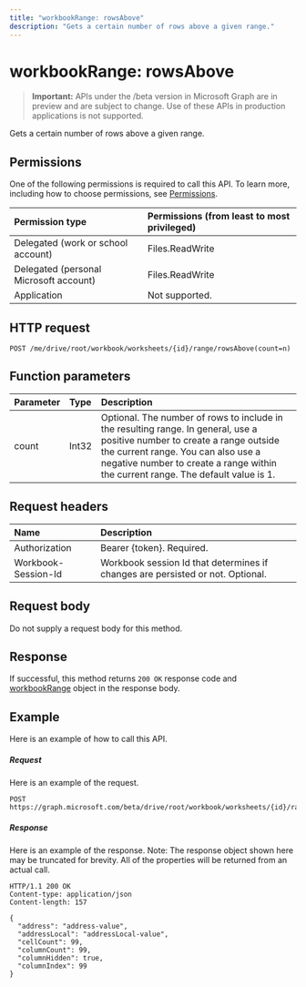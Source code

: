```yaml
---
title: "workbookRange: rowsAbove"
description: "Gets a certain number of rows above a given range."
---
```


# workbookRange: rowsAbove

> **Important:** APIs under the /beta version in Microsoft Graph are in preview and are subject to change. Use of these APIs in production applications is not supported.

Gets a certain number of rows above a given range.

## Permissions
One of the following permissions is required to call this API. To learn more, including how to choose permissions, see [Permissions](/graph/permissions-reference).

|Permission type      | Permissions (from least to most privileged)              |
|:--------------------|:---------------------------------------------------------|
|Delegated (work or school account) | Files.ReadWrite    |
|Delegated (personal Microsoft account) | Files.ReadWrite    |
|Application | Not supported. |

## HTTP request
<!-- { "blockType": "ignored" } -->
```http
POST /me/drive/root/workbook/worksheets/{id}/range/rowsAbove(count=n)

```

## Function parameters

| Parameter	   | Type	|Description|
|:---------------|:--------|:----------|
|count|Int32|Optional. The number of rows to include in the resulting range. In general, use a positive number to create a range outside the current range. You can also use a negative number to create a range within the current range. The default value is 1.|

## Request headers
| Name       | Description|
|:---------------|:----------|
| Authorization  | Bearer {token}. Required. |
| Workbook-Session-Id  | Workbook session Id that determines if changes are persisted or not. Optional.|

## Request body
Do not supply a request body for this method.

## Response

If successful, this method returns `200 OK` response code and [workbookRange](../resources/range.md) object in the response body.

## Example
Here is an example of how to call this API.
##### Request
Here is an example of the request.
<!-- {
  "blockType": "request",
  "name": "workbookrange_rowsAbove"
}-->
```http
POST https://graph.microsoft.com/beta/drive/root/workbook/worksheets/{id}/range/rowsAbove(count=2)
```

##### Response
Here is an example of the response. Note: The response object shown here may be truncated for brevity. All of the properties will be returned from an actual call.
<!-- {
  "blockType": "response",
  "truncated": true,
  "@odata.type": "microsoft.graph.range"
} -->
```http
HTTP/1.1 200 OK
Content-type: application/json
Content-length: 157

{
  "address": "address-value",
  "addressLocal": "addressLocal-value",
  "cellCount": 99,
  "columnCount": 99,
  "columnHidden": true,
  "columnIndex": 99
}
```